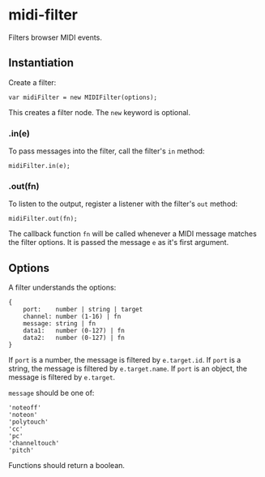 # midi-filter

Filters browser MIDI events.


## Instantiation

Create a filter:

    var midiFilter = new MIDIFilter(options);

This creates a filter node.
The <code>new</code> keyword is optional.


### .in(e)

To pass messages into the filter, call the filter's <code>in</code> method:

    midiFilter.in(e);


### .out(fn)

To listen to the output, register a listener with the filter's <code>out</code> method:

    midiFilter.out(fn);

The callback function <code>fn</code> will be called whenever a MIDI message matches
the filter options. It is passed the message <code>e</code> as it's first argument.


## Options

A filter understands the options:

    {
        port:    number | string | target
        channel: number (1-16) | fn
        message: string | fn
        data1:   number (0-127) | fn
        data2:   number (0-127) | fn
    }

If <code>port</code> is a number, the message is filtered by <code>e.target.id</code>.
If <code>port</code> is a string, the message is filtered by <code>e.target.name</code>.
If <code>port</code> is an object, the message is filtered by <code>e.target</code>.

<code>message</code> should be one of:

	'noteoff'
	'noteon'
	'polytouch'
	'cc'
	'pc'
	'channeltouch'
	'pitch'

Functions should return a boolean.